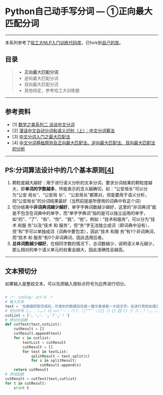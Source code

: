 <!--
author: 孙华琛
date: 2017-02-03
title: Python自己动手写分词 — ①正向最大匹配分词
tags: NLP
category: NLP
status: publish
summary: Python自己动手写分词 — ①正向最大匹配分词
-->
# Python自己动手写分词 — ①正向最大匹配分词
---

本系列参考了[哈工大NLP入门训练代码库](https://github.com/HIT-SCIR/scir-training-day)，已fork到[自己的库](https://github.com/Huayet/scir-training-day)。

## 目录

> * **正向最大匹配分词**
> * 逆向最大匹配分词
> * 双向最大匹配分词
> * 其他待定，参考哈工大训练题

------

## 参考资料
* [1] [数学之美系列二 谈谈中文分词](http://product.dangdang.com/product.aspx?product_id=22754640)
* [2] [漫话中文自动分词和语义识别（上）：中文分词算法](http://www.matrix67.com/blog/archives/4212)
* [3] [中文分词入门之最大匹配法](http://www.52nlp.cn/maximum-matching-method-of-chinese-word-segmentation)
* [4] [中文分词基础原则及正向最大匹配法、逆向最大匹配法、双向最大匹配法的分析](http://blog.sina.com.cn/s/blog_53daccf401011t74.html)

------
## PS:分词算法设计中的几个基本原则[[4]](http://blog.sina.com.cn/s/blog_53daccf401011t74.html)
1. 颗粒度越大越好：用于进行语义分析的文本分词，要求分词结果的颗粒度越大，即**单词的字数越多**，所能表示的含义越确切，如：“公安局长”可以分为“公安 局长”、“公安局 长”、“公安局长”都算对，但是要用于语义分析，则“公安局长”的分词结果最好（当然前提是所使用的词典中有这个词）
2. 切分结果中**非词典词越少越好**，单字字典词数越少越好，这里的“非词典词”就是不包含在词典中的单字，而“单字字典词”指的是可以独立运用的单字，如“的”、“了”、“和”、“你”、“我”、“他”。例如：“技术和服务”，可以分为“技术 和服 务”以及“技术 和 服务”，但“务”字无法独立成词（即词典中没有），但“和”字可以单独成词（词典中要包含），因此“技术 和服 务”有1个非词典词，而“技术 和 服务”有0个非词典词，因此选用后者。
3. **总体词数越少越好**，在相同字数的情况下，总词数越少，说明语义单元越少，那么相对的单个语义单元的权重会越大，因此准确性会越高。

---
## 文本预切分
如果输入是整段文本，可以先把输入按标点符号为边界进行切分。
```python

# -*- coding: utf-8 -*
# 输入文本
text = '在数据抓取完成后，你拿到的数据往往是一篇文章或者一大段文字。在进行其他处理之前，你需要先对文章进行切割或者处理(去除多余字符、特殊符号、分句和分词)'
# 切分符号 [。，,！……!《》<>\"':：？\?、\|“”‘’；]{}（）{}【】()｛｝（）：？！。，;、~——+％%`:“”＂'‘\n\r
cutList = ['。','，','？','！']
# 预切分函数
def cutText(text,cutList):
    cutResult = []
    cutResult.append(text)
    for c in cutlist:
        textList = cutResult
        cutResult = []
        for text in textList:
            splitResult = text.split(c)
            for s in splitResult:
                cutResult.append(s)
    return cutResult
# 测试函数
cutResult = cutText(text,cutlist)
for t in cutResult:
    print t
    
```